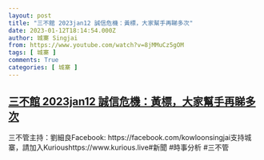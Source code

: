```yaml
---
layout: post
title: "三不館 2023jan12 誠信危機：黃標，大家幫手再睇多次"
date: 2023-01-12T18:14:54.000Z
author: 城寨 Singjai
from: https://www.youtube.com/watch?v=8jMMuCz5gOM
tags: [ 城寨 ]
comments: True
categories: [ 城寨 ]
---
```

<!--1673547294000-->
[三不館 2023jan12 誠信危機：黃標，大家幫手再睇多次](https://www.youtube.com/watch?v=8jMMuCz5gOM)
------

<div>
三不管主持：劉細良Facebook: https://facebook.com/kowloonsingjai支持城寨，請加入Kurioushttps://www.kurious.live#新聞 #時事分析 #三不管
</div>
